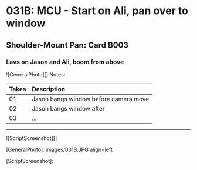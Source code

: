 # 031B: MCU - Start on Ali, pan over to window

## Shoulder-Mount Pan: Card B003

### Lavs on Jason and Ali, boom from above

![GeneralPhoto][]
Notes: 

| Takes | Description |
|:---|:----|
| 01 | Jason bangs window before camera move |
| 02 | Jason bangs window after |
| 03 | ... |



----

![ScriptScreenshot][]


[GeneralPhoto]:  images/031B.JPG align=left

[ScriptScreenshot]: 